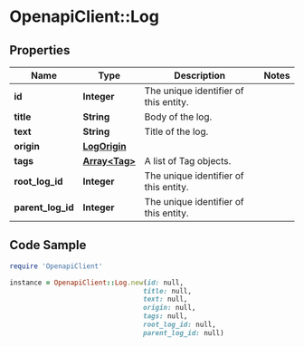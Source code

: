 # OpenapiClient::Log

## Properties

Name | Type | Description | Notes
------------ | ------------- | ------------- | -------------
**id** | **Integer** | The unique identifier of this entity. | 
**title** | **String** | Body of the log. | 
**text** | **String** | Title of the log. | 
**origin** | [**LogOrigin**](LogOrigin.md) |  | 
**tags** | [**Array&lt;Tag&gt;**](Tag.md) | A list of Tag objects. | 
**root_log_id** | **Integer** | The unique identifier of this entity. | 
**parent_log_id** | **Integer** | The unique identifier of this entity. | 

## Code Sample

```ruby
require 'OpenapiClient'

instance = OpenapiClient::Log.new(id: null,
                                 title: null,
                                 text: null,
                                 origin: null,
                                 tags: null,
                                 root_log_id: null,
                                 parent_log_id: null)
```


